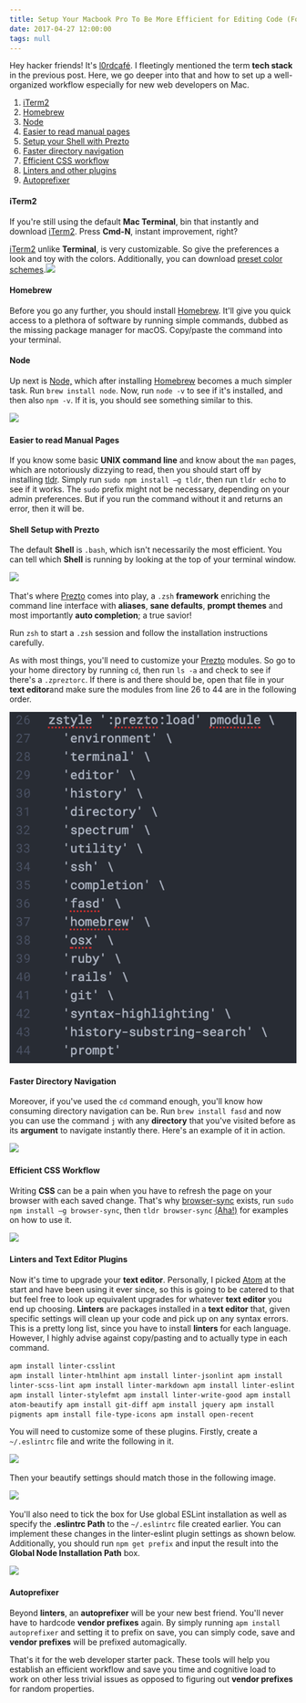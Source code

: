 ```yaml
---
title: Setup Your Macbook Pro To Be More Efficient for Editing Code (For New Web Devs)
date: 2017-04-27 12:00:00
tags: null
---
```


Hey <span class="main__body__content__span">hacker friends!</span> It's [l0rdcafé](mailto:me@l0rdcafe.com). I fleetingly mentioned the term **tech stack** in the previous post. Here, we go deeper into that and how to set up a well-organized workflow especially for new web developers on Mac.

1. <i class="fa fa-square"></i>[iTerm2](#itrm)
2. <i class="fa fa-square"></i>[Homebrew](#brew)
3. <i class="fa fa-square"></i>[Node](#node)
4. <i class="fa fa-square"></i>[Easier to read manual pages](#tldr)
5. <i class="fa fa-square"></i>[Setup your Shell with Prezto](#zsh)
6. <i class="fa fa-square"></i>[Faster directory navigation](#j)
7. <i class="fa fa-square"></i>[Efficient CSS workflow](#brwsr)
8. <i class="fa fa-square"></i>[Linters and other plugins](#lntrs)
9. <i class="fa fa-square"></i>[Autoprefixer](#autop)

<h4 id="itrm">iTerm2</h4>

If you're still using the default **Mac Terminal**, bin that instantly and download [iTerm2](https://iterm2.com/). Press **Cmd-N**, instant improvement, right?

[iTerm2](https://www.iterm2.com/) unlike **Terminal**, is very customizable. So give the preferences a look and toy with the colors. Additionally, you can download [preset color schemes](http://iterm2colorschemes.com/).![](colors.gif)

<h4 id="brew">Homebrew</h4>

Before you go any further, you should install [Homebrew](https://brew.sh/). It'll give you quick access to a plethora of software by running simple commands, dubbed as the missing package manager for macOS. Copy/paste the command into your terminal.

<h4 id="node">Node</h4>

Up next is [Node,](https://nodejs.org/en/) which after installing [Homebrew](https://brew.sh/) becomes a much simpler task. Run `brew install node`. Now, run `node -v` to see if it's installed, and then also `npm -v`. If it is, you should see something similar to this.

![](node.png)

<h4 id="tldr">Easier to read Manual Pages</h4>

If you know some basic **UNIX command line** and know about the `man` pages, which are notoriously dizzying to read, then you should start off by installing [tldr](https://github.com/tldr-pages/tldr). Simply run `sudo npm install –g tldr`, then run `tldr echo` to see if it works. The `sudo` prefix might not be necessary, depending on your admin preferences. But if you run the command without it and returns an error, then it will be.

<h4 id="zsh">Shell Setup with Prezto</h4>

The default **Shell** is `.bash`, which isn't necessarily the most efficient. You can tell which **Shell** is running by looking at the top of your terminal window.

![](bash.png)

That's where [Prezto](https://github.com/sorin-ionescu/prezto) comes into play, a `.zsh` **framework** enriching the command line interface with **aliases**, **sane defaults**, **prompt themes** and most importantly **auto completion**; a true savior!

Run `zsh` to start a `.zsh` session and follow the installation instructions carefully.

As with most things, you'll need to customize your [Prezto](https://github.com/sorin-ionescu/prezto) modules. So go to your home directory by running `cd`, then run `ls -a` and check to see if there's a `.zpreztorc`. If there is and there should be, open that file in your **text editor**and make sure the modules from line 26 to 44 are in the following order.

![](assets/module.png)

<h4 id="j">Faster Directory Navigation</h4>

Moreover, if you've used the `cd` command enough, you'll know how consuming directory navigation can be. Run `brew install fasd` and now you can use the command `j` with any **directory** that you've visited before as its **argument** to navigate instantly there. Here's an example of it in action.

![](fasd.gif)

<h4 id="brwsr">Efficient CSS Workflow</h4>

Writing **CSS** can be a pain when you have to refresh the page on your browser with each saved change. That's why [browser-sync](https://browsersync.io/) exists, run `sudo npm install –g browser-sync`, then `tldr browser-sync` [(Aha!)](#src) for examples on how to use it.

![](browser-sync.gif)

<h4 id="lntrs">Linters and Text Editor Plugins</h4>

Now it's time to upgrade your **text editor**. Personally, I picked [Atom](https://atom.io/) at the start and have been using it ever since, so this is going to be catered to that but feel free to look up equivalent upgrades for whatever **text editor** you end up choosing. **Linters** are packages installed in a **text editor** that, given specific settings will clean up your code and pick up on any syntax errors. This is a pretty long list, since you have to install **linters** for each language. However, I highly advise against copy/pasting and to actually type in each command.

<code class="main__body__content__code">apm install linter-csslint
apm install linter-htmlhint
apm install linter-jsonlint
apm install linter-scss-lint
apm install linter-markdown
apm install linter-eslint
apm install linter-stylefmt
apm install linter-write-good
apm install atom-beautify
apm install git-diff
apm install jquery
apm install pigments
apm install file-type-icons
apm install open-recent</code>

You will need to customize some of these plugins. Firstly, create a `~/.eslintrc` file and write the following in it.

![](eslintrc.png)

Then your beautify settings should match those in the following image.

![](beautify.png)

You'll also need to tick the box for Use global ESLint installation as well as specify the **.eslintrc Path** to the `~/.eslintrc` file created earlier. You can implement these changes in the linter-eslint plugin settings as shown below. Additionally, you should run `npm get prefix` and input the result into the **Global Node Installation Path** box.

![](stylelint2.png)

<h4 id="autop">Autoprefixer</h4>

Beyond **linters**, an **autoprefixer** will be your new best friend. You'll never have to hardcode **vendor prefixes** again. By simply running `apm install autoprefixer` and setting it to prefix on save, you can simply code, save and **vendor prefixes** will be prefixed automagically.

That's it for the web developer starter pack. These tools will help you establish an efficient workflow and save you time and cognitive load to work on other less trivial issues as opposed to figuring out **vendor prefixes** for random properties.
